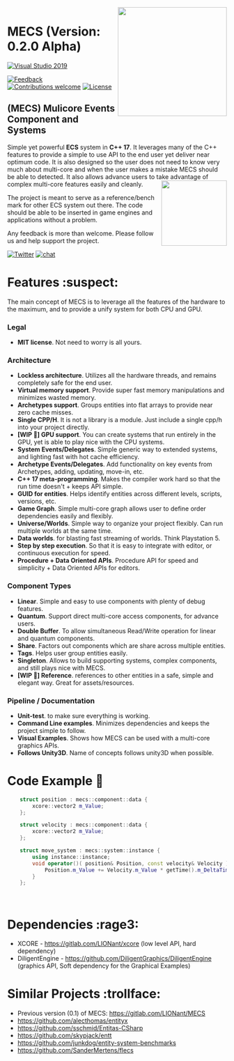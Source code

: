 <img src="https://i.imgur.com/NwahbNn.jpg" align="right" width="250px" />

# MECS (Version: 0.2.0 Alpha)
<!---
[      ![pipeline status](https://gitlab.com/LIONant/properties/badges/master/pipeline.svg)](https://gitlab.com/LIONant/properties/commits/master)
[            ![Docs](https://img.shields.io/badge/docs-ready-brightgreen.svg)](https://gitlab.com/LIONant/properties/blob/master/docs/Documentation.md)
<br>
[          ![Clang C++17](https://img.shields.io/badge/clang%20C%2B%2B17-compatible-brightgreen.svg)]()
[            ![GCC C++17](https://img.shields.io/badge/gcc%20C%2B%2B17-compatible-brightgreen.svg)]()
--->
[   ![Visual Studio 2019](https://img.shields.io/badge/Visual%20Studio%202019-compatible-brightgreen.svg)]()
<!---
<br>
[            ![Platforms](https://img.shields.io/badge/Platforms-All%20Supported-blue.svg)]()
<br>
--->
[             ![Feedback](https://img.shields.io/badge/feedback-welcome-brightgreen.svg)](https://gitlab.com/LIONant/properties/issues)
[![Contributions welcome](https://img.shields.io/badge/contributions-welcome-brightgreen.svg)](https://gitlab.com/LIONant/properties)
[              ![License](https://img.shields.io/badge/license-MIT-blue.svg)](https://opensource.org/licenses/MIT)

## (MECS) Mulicore Events Component and Systems
Simple yet powerful **ECS** system in **C++ 17**. It leverages many of the C++ features to provide a simple
to use API to the end user yet deliver near optimum code. It is also designed so the user does not need to know
very much about multi-core and when the user makes a mistake MECS should be able to detected.
It also allows advance users to take advantage of complex multi-core features easily and cleanly. 
<img src="https://i.imgur.com/9a5d2ee.png" align="right" width="150px" />

The project is meant to serve as a reference/bench mark for other ECS system out there.
The code should be able to be inserted in game engines and applications without a problem.

Any feedback is more than welcome. Please follow us and help support the project.

[              ![Twitter](https://img.shields.io/twitter/follow/nickreal03.svg?label=Follow&style=social)](https://twitter.com/nickreal03)
[                 ![chat](https://img.shields.io/discord/552344404258586644.svg?logo=discord)](https://discord.gg/fqaFSRE)

<!---
[<img src="https://i.imgur.com/4g2tHbP.png" width="170px" />](https://www.paypal.com/cgi-bin/webscr?cmd=_s-xclick&hosted_button_id=QPCQL53F8N73J&source=url)

[![Paypal](https://img.shields.io/badge/PayPal-Donate-blue.svg)](https://www.paypal.com/cgi-bin/webscr?cmd=_s-xclick&hosted_button_id=QPCQL53F8N73J)
[        ![SubscriveStar](https://img.shields.io/badge/SubscriveStar-Donate-blue.svg)](https://www.subscribestar.com/LIONant)
[              ![Patreon](https://img.shields.io/badge/Patreon-Donate-blue.svg)](https://www.patreon.com/LIONant)
--->

# Features :suspect:
The main concept of MECS is to leverage all the features of the hardware to the maximum, and to provide a unify system for both CPU and GPU.

### Legal
* **MIT license**. Not need to worry is all yours.

### Architecture
* **Lockless architecture**. Utilizes all the hardware threads, and remains completely safe for the end user.
* **Virtual memory support**. Provide super fast memory manipulations and minimizes wasted memory.
* **Archetypes support**. Groups entities into flat arrays to provide near zero cache misses.
* **Single CPP/H**. It is not a library is a module. Just include a single cpp/h into your project directly.
* **[WIP :construction:] GPU support**. You can create systems that run entirely in the GPU, yet is able to play nice with the CPU systems.
* **System Events/Delegates**. Simple generic way to extended systems, and lighting fast with hot cache efficiency.
* **Archetype Events/Delegates**. Add functionality on key events from Archetypes, adding, updating, move-in, etc.
* **C++ 17 meta-programming**. Makes the compiler work hard so that the run time doesn't + keeps API simple.
* **GUID for entities**. Helps identify entities across different levels, scripts, versions, etc.
* **Game Graph**. Simple multi-core graph allows user to define order dependencies easily and flexibly. 
* **Universe/Worlds**. Simple way to organize your project flexibly. Can run multiple worlds at the same time.
* **Data worlds**. for blasting fast streaming of worlds. Think Playstation 5.
* **Step by step execution**. So that it is easy to integrate with editor, or continuous execution for speed.
* **Procedure + Data Oriented APIs**. Procedure API for speed and simplicity + Data Oriented APIs for editors.

### Component Types
* **Linear**. Simple and easy to use components with plenty of debug features.
* **Quantum**. Support direct multi-core access components, for advance users.
* **Double Buffer**. To allow simultaneous Read/Write operation for linear and quantum components.
* **Share**. Factors out components which are share across multiple entities.
* **Tags**. Helps user group entities easily. 
* **Singleton**. Allows to build supporting systems, complex components, and still plays nice with MECS.
* **[WIP :construction:] Reference**. references to other entities in a safe, simple and elegant way. Great for assets/resources.

### Pipeline / Documentation
* **Unit-test**. to make sure everything is working.
* **Command Line examples**. Minimizes dependencies and keeps the project simple to follow.
* **Visual Examples**. Shows how MECS can be used with a multi-core graphics APIs.
* **Follows Unity3D**. Name of concepts follows unity3D when possible.

# Code Example :eyes:

```c++
    struct position : mecs::component::data {
        xcore::vector2 m_Value;
    };

    struct velocity : mecs::component::data {
        xcore::vector2 m_Value;
    };

    struct move_system : mecs::system::instance {
        using instance::instance;
        void operator()( position& Position, const velocity& Velocity ) const {
            Position.m_Value += Velocity.m_Value * getTime().m_DeltaTime;
        }
    };
```
<br>

# Dependencies :rage3:

* XCORE - https://gitlab.com/LIONant/xcore (low level API, hard dependency)
* DiligentEngine - https://github.com/DiligentGraphics/DiligentEngine (graphics API, Soft dependency for the Graphical Examples)

# Similar Projects :trollface:

* Previous version (0.1) of MECS: https://gitlab.com/LIONant/MECS
* https://github.com/alecthomas/entityx
* https://github.com/sschmid/Entitas-CSharp
* https://github.com/skypjack/entt
* https://github.com/junkdog/entity-system-benchmarks
* https://github.com/SanderMertens/flecs

